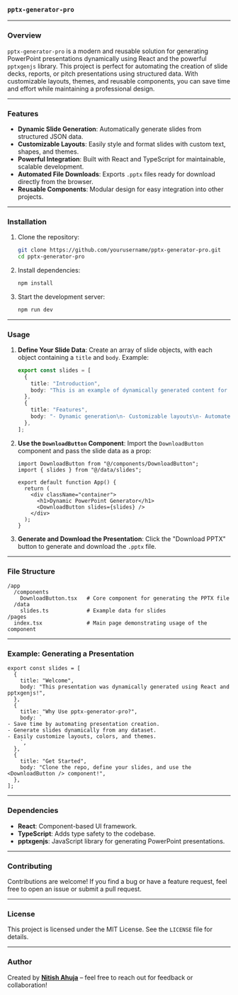 ### `pptx-generator-pro`

---

### Overview

`pptx-generator-pro` is a modern and reusable solution for generating PowerPoint presentations dynamically using React and the powerful `pptxgenjs` library. This project is perfect for automating the creation of slide decks, reports, or pitch presentations using structured data. With customizable layouts, themes, and reusable components, you can save time and effort while maintaining a professional design.

---

### Features

- **Dynamic Slide Generation**: Automatically generate slides from structured JSON data.
- **Customizable Layouts**: Easily style and format slides with custom text, shapes, and themes.
- **Powerful Integration**: Built with React and TypeScript for maintainable, scalable development.
- **Automated File Downloads**: Exports `.pptx` files ready for download directly from the browser.
- **Reusable Components**: Modular design for easy integration into other projects.

---

### Installation

1. Clone the repository:

   ```bash
   git clone https://github.com/yourusername/pptx-generator-pro.git
   cd pptx-generator-pro
   ```

2. Install dependencies:

   ```bash
   npm install
   ```

3. Start the development server:
   ```bash
   npm run dev
   ```

---

### Usage

1. **Define Your Slide Data**:
   Create an array of slide objects, with each object containing a `title` and `body`. Example:

   ```ts
   export const slides = [
     {
       title: "Introduction",
       body: "This is an example of dynamically generated content for a PowerPoint slide.",
     },
     {
       title: "Features",
       body: "- Dynamic generation\n- Customizable layouts\n- Automated downloads",
     },
   ];
   ```

2. **Use the `DownloadButton` Component**:
   Import the `DownloadButton` component and pass the slide data as a prop:

   ```tsx
   import DownloadButton from "@/components/DownloadButton";
   import { slides } from "@/data/slides";

   export default function App() {
     return (
       <div className="container">
         <h1>Dynamic PowerPoint Generator</h1>
         <DownloadButton slides={slides} />
       </div>
     );
   }
   ```

3. **Generate and Download the Presentation**:
   Click the "Download PPTX" button to generate and download the `.pptx` file.

---

### File Structure

```
/app
  /components
    DownloadButton.tsx   # Core component for generating the PPTX file
  /data
    slides.ts            # Example data for slides
/pages
  index.tsx              # Main page demonstrating usage of the component
```

---

### Example: Generating a Presentation

```tsx
export const slides = [
  {
    title: "Welcome",
    body: "This presentation was dynamically generated using React and pptxgenjs!",
  },
  {
    title: "Why Use pptx-generator-pro?",
    body: `
- Save time by automating presentation creation.
- Generate slides dynamically from any dataset.
- Easily customize layouts, colors, and themes.
    `,
  },
  {
    title: "Get Started",
    body: "Clone the repo, define your slides, and use the <DownloadButton /> component!",
  },
];
```

---

### Dependencies

- **React**: Component-based UI framework.
- **TypeScript**: Adds type safety to the codebase.
- **pptxgenjs**: JavaScript library for generating PowerPoint presentations.

---

### Contributing

Contributions are welcome! If you find a bug or have a feature request, feel free to open an issue or submit a pull request.

---

### License

This project is licensed under the MIT License. See the `LICENSE` file for details.

---

### Author

Created by **[Nitish Ahuja](https://github.com/nitishahuja)** – feel free to reach out for feedback or collaboration!
